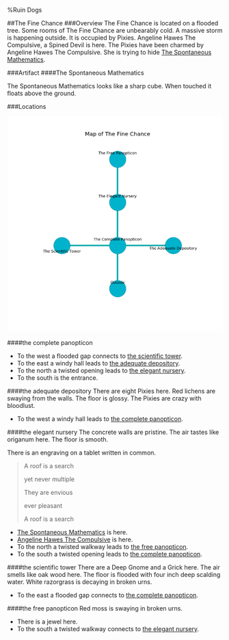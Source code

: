 %Ruin Dogs

##The Fine Chance
###Overview
The Fine Chance is located on a flooded tree. Some rooms of The Fine Chance are unbearably cold. A massive storm is happening outside. It is occupied by Pixies. <a name="Angeline-Hawes-The-Compulsive"></a>Angeline Hawes The Compulsive, a Spined Devil is here. The Pixies have been charmed by Angeline Hawes The Compulsive. She  is trying to hide [The Spontaneous Mathematics](#The-Spontaneous-Mathematics). 



###Artifact
####<a name="The-Spontaneous-Mathematics"></a>The Spontaneous Mathematics


The Spontaneous Mathematics looks like a sharp cube. When touched it floats above the ground. 





###Locations


![](../v2/images/The-Fine-Chance.png)

####<a name="the-complete-panopticon"></a>the complete panopticon




* To the west a flooded gap connects to [the scientific tower](#the-scientific-tower).
* To the east a windy hall leads to [the adequate depository](#the-adequate-depository).
* To the north a twisted opening leads to [the elegant nursery](#the-elegant-nursery).
* To the south is the entrance.


####<a name="the-adequate-depository"></a>the adequate depository
There are eight Pixies here. Red lichens are swaying from the walls. The floor is glossy. The Pixies are crazy with bloodlust. 



* To the west a windy hall leads to [the complete panopticon](#the-complete-panopticon).


####<a name="the-elegant-nursery"></a>the elegant nursery
The concrete walls are pristine. The air tastes like origanum here. The floor is smooth. 

There is an engraving on a tablet written in common. 

> A roof is a search
>
> yet never multiple
>
> They are envious
>
> ever pleasant
>
> A roof is a search
>


* [The Spontaneous Mathematics](#The-Spontaneous-Mathematics) is here.
* [Angeline Hawes The Compulsive](#Angeline-Hawes-The-Compulsive) is here.
* To the north a twisted walkway leads to [the free panopticon](#the-free-panopticon).
* To the south a twisted opening leads to [the complete panopticon](#the-complete-panopticon).


####<a name="the-scientific-tower"></a>the scientific tower
There are a Deep Gnome and a Grick here. The air smells like oak wood here. The floor is flooded with four inch deep scalding water. White razorgrass is decaying in broken urns. 



* To the east a flooded gap connects to [the complete panopticon](#the-complete-panopticon).


####<a name="the-free-panopticon"></a>the free panopticon
Red moss is swaying in broken urns. 



* There is a jewel here.
* To the south a twisted walkway connects to [the elegant nursery](#the-elegant-nursery).


